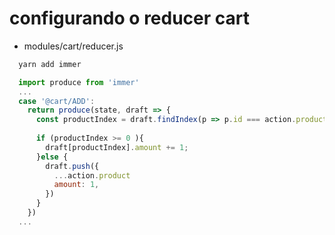 # configurando o reducer cart
- modules/cart/reducer.js
```sh
  yarn add immer
```
```js
  import produce from 'immer'
  ...
  case '@cart/ADD':
    return produce(state, draft => {
      const productIndex = draft.findIndex(p => p.id === action.product.id)
      
      if (productIndex >= 0 ){
        draft[productIndex].amount += 1;
      }else {
        draft.push({
          ...action.product
          amount: 1,
        })
      }
    })
  ...
```